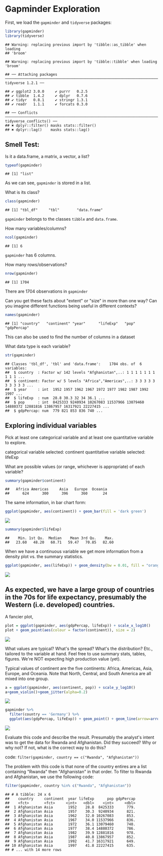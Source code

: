 Gapminder Exploration
================

First, we load the `gapminder` and `tidyverse` packages:

``` r
library(gapminder)
library(tidyverse)
```

    ## Warning: replacing previous import by 'tibble::as_tibble' when loading
    ## 'broom'

    ## Warning: replacing previous import by 'tibble::tibble' when loading 'broom'

    ## ── Attaching packages ─────────────────────────────────────────────────────────────────────────── tidyverse 1.2.1 ──

    ## ✔ ggplot2 3.0.0     ✔ purrr   0.2.5
    ## ✔ tibble  1.4.2     ✔ dplyr   0.7.6
    ## ✔ tidyr   0.8.1     ✔ stringr 1.3.1
    ## ✔ readr   1.1.1     ✔ forcats 0.3.0

    ## ── Conflicts ────────────────────────────────────────────────────────────────────────────── tidyverse_conflicts() ──
    ## ✖ dplyr::filter() masks stats::filter()
    ## ✖ dplyr::lag()    masks stats::lag()

Smell Test:
-----------

Is it a data.frame, a matrix, a vector, a list?

``` r
typeof(gapminder)
```

    ## [1] "list"

As we can see, `gapminder` is stored in a list.

What is its class?

``` r
class(gapminder)
```

    ## [1] "tbl_df"     "tbl"        "data.frame"

`gapminder` belongs to the classes `tibble` and `data.frame`.

How many variables/columns?

``` r
ncol(gapminder)
```

    ## [1] 6

`gapminder` has 6 columns.

How many rows/observations?

``` r
nrow(gapminder)
```

    ## [1] 1704

There are 1704 observations in `gapminder`

Can you get these facts about "extent" or "size" in more than one way? Can you imagine different functions being useful in different contexts?

``` r
names(gapminder)
```

    ## [1] "country"   "continent" "year"      "lifeExp"   "pop"       "gdpPercap"

This can also be used to find the number of columns in a dataset

What data type is each variable?

``` r
str(gapminder)
```

    ## Classes 'tbl_df', 'tbl' and 'data.frame':    1704 obs. of  6 variables:
    ##  $ country  : Factor w/ 142 levels "Afghanistan",..: 1 1 1 1 1 1 1 1 1 1 ...
    ##  $ continent: Factor w/ 5 levels "Africa","Americas",..: 3 3 3 3 3 3 3 3 3 3 ...
    ##  $ year     : int  1952 1957 1962 1967 1972 1977 1982 1987 1992 1997 ...
    ##  $ lifeExp  : num  28.8 30.3 32 34 36.1 ...
    ##  $ pop      : int  8425333 9240934 10267083 11537966 13079460 14880372 12881816 13867957 16317921 22227415 ...
    ##  $ gdpPercap: num  779 821 853 836 740 ...

Exploring individual variables
------------------------------

Pick at least one categorical variable and at least one quantitative variable to explore.

categorical variable selected: continent quantitative variable selected: lifeExp

What are possible values (or range, whichever is appropriate) of each variable?

``` r
summary(gapminder$continent)
```

    ##   Africa Americas     Asia   Europe  Oceania 
    ##      624      300      396      360       24

The same information, in bar chart form:

``` r
ggplot(gapminder, aes(continent)) + geom_bar(fill = 'dark green')
```

![](gapminder-explore_files/figure-markdown_github/unnamed-chunk-9-1.png)

``` r
summary(gapminder$lifeExp)
```

    ##    Min. 1st Qu.  Median    Mean 3rd Qu.    Max. 
    ##   23.60   48.20   60.71   59.47   70.85   82.60

When we have a continuous variable we get more information from a density plot vs. the summary statistics.

``` r
ggplot(gapminder, aes(lifeExp)) + geom_density(bw = 0.01, fill = "orange") + scale_x_log10()
```

![](gapminder-explore_files/figure-markdown_github/unnamed-chunk-11-1.png)

As expected, we have a large group of countries in the 70s for life expectancy, presumably the Western (i.e. developed) countries.
----------------------------------------------------------------------------------------------------------------------------------

A fancier plot,

``` r
plot = ggplot(gapminder, aes(gdpPercap, lifeExp)) + scale_x_log10()
plot + geom_point(aes(colour = factor(continent)), size = 2)
```

![](gapminder-explore_files/figure-markdown_github/unnamed-chunk-12-1.png)

What values are typical? What's the spread? What's the distribution? Etc., tailored to the variable at hand. Feel free to use summary stats, tables, figures. We're NOT expecting high production value (yet).

Typical values of continent are the five continents: Africa, Americas, Asia, Europe, and Oceania. Note that North, Central, and South America are all mixed into one group.

``` r
a = ggplot(gapminder, aes(continent, pop)) + scale_y_log10()
a+geom_violin()+geom_jitter(alpha=0.2)
```

![](gapminder-explore_files/figure-markdown_github/unnamed-chunk-13-1.png)

``` r
gapminder %>% 
  filter(country == 'Germany') %>% 
  ggplot(aes(gdpPercap, lifeExp)) + geom_point() + geom_line(arrow=arrow())
```

![](gapminder-explore_files/figure-markdown_github/unnamed-chunk-14-1.png)

Evaluate this code and describe the result. Presumably the analyst's intent was to get the data for Rwanda and Afghanistan. Did they succeed? Why or why not? If not, what is the correct way to do this?

code: `filter(gapminder, country == c("Rwanda", "Afghanistan"))`

The problem with this code is that none of the country entires are a list containing "Rwanda" then "Afghanistan" in that order. To filter to Rwanda and Afghanistan, we use the following code:

``` r
filter(gapminder, country %in% c("Rwanda", "Afghanistan"))
```

    ## # A tibble: 24 x 6
    ##    country     continent  year lifeExp      pop gdpPercap
    ##    <fct>       <fct>     <int>   <dbl>    <int>     <dbl>
    ##  1 Afghanistan Asia       1952    28.8  8425333      779.
    ##  2 Afghanistan Asia       1957    30.3  9240934      821.
    ##  3 Afghanistan Asia       1962    32.0 10267083      853.
    ##  4 Afghanistan Asia       1967    34.0 11537966      836.
    ##  5 Afghanistan Asia       1972    36.1 13079460      740.
    ##  6 Afghanistan Asia       1977    38.4 14880372      786.
    ##  7 Afghanistan Asia       1982    39.9 12881816      978.
    ##  8 Afghanistan Asia       1987    40.8 13867957      852.
    ##  9 Afghanistan Asia       1992    41.7 16317921      649.
    ## 10 Afghanistan Asia       1997    41.8 22227415      635.
    ## # ... with 14 more rows
